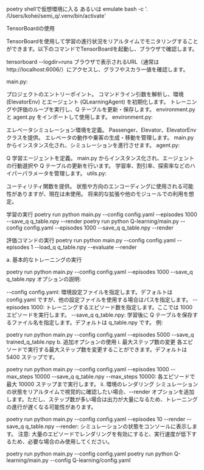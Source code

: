 poetry shellで仮想環境に入る
あるいは
emulate bash -c '. /Users/kohei/semi_q/.venv/bin/activate'

TensorBoardの使用

TensorBoardを使用して学習の進行状況をリアルタイムでモニタリングすることができます。以下のコマンドでTensorBoardを起動し、ブラウザで確認します。

tensorboard --logdir=runs
ブラウザで表示されるURL（通常は http://localhost:6006/）にアクセスし、グラフやスカラー値を確認します。

main.py:

プロジェクトのエントリーポイント。
コマンドライン引数を解析し、環境 (ElevatorEnv) とエージェント (QLearningAgent) を初期化します。
トレーニングや評価のループを実行し、Q テーブルを更新・保存します。
environment.py と agent.py をインポートして使用します。
environment.py:

エレベータシミュレーション環境を定義。
Passenger、Elevator、ElevatorEnv クラスを提供。
エレベータの動作や乗客の生成・移動を管理します。
main.py からインスタンス化され、シミュレーションを進行させます。
agent.py:

Q 学習エージェントを定義。
main.py からインスタンス化され、エージェントの行動選択や Q テーブルの更新を行います。
学習率、割引率、探索率などのハイパーパラメータを管理します。
utils.py:

ユーティリティ関数を提供。
状態や方向のエンコーディングに使用される可能性がありますが、現在は未使用。
将来的な拡張や他のモジュールでの利用を想定。

学習の実行
poetry run python main.py --config config.yaml --episodes 1000 --save_q q_table.npy --render
poetry run python Q-learning/main.py --config config.yaml --episodes 1000 --save_q q_table.npy --render


評価コマンドの実行
poetry run python main.py --config config.yaml --episodes 1 --load_q q_table.npy --evaluate --render

a. 基本的なトレーニングの実行

poetry run python main.py --config config.yaml --episodes 1000 --save_q q_table.npy
オプションの説明:

--config config.yaml: 環境設定ファイルを指定します。デフォルトは config.yaml ですが、他の設定ファイルを使用する場合はパスを指定します。
--episodes 1000: トレーニングするエピソード数を指定します。ここでは 1000 エピソードを実行します。
--save_q q_table.npy: 学習後に Q テーブルを保存するファイル名を指定します。デフォルトは q_table.npy です。
例:


poetry run python main.py --config config.yaml --episodes 5000 --save_q trained_q_table.npy
b. 追加オプションの使用
i. 最大ステップ数の変更
各エピソードで実行する最大ステップ数を変更することができます。デフォルトは 5400 ステップです。


poetry run python main.py --config config.yaml --episodes 1000 --max_steps 10000 --save_q q_table.npy
--max_steps 10000: 各エピソードで最大 10000 ステップまで実行します。
ii. 環境のレンダリング
シミュレーションの状態をリアルタイムで視覚的に確認したい場合、--render オプションを追加します。ただし、ステップ数が多い場合は出力が大量になるため、トレーニングの進行が遅くなる可能性があります。


poetry run python main.py --config config.yaml --episodes 10 --render --save_q q_table.npy
--render: シミュレーションの状態をコンソールに表示します。
注意: 大量のエピソードでレンダリングを有効にすると、実行速度が低下するため、必要な場合のみ使用してください。


poetry run python main.py --config config.yaml
poetry run python Q-learning/main.py --config Q-learning/config.yaml
